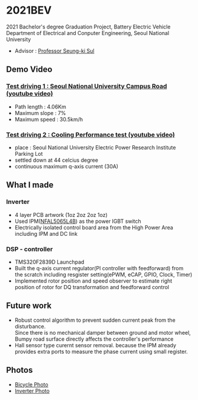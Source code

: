 # 2021BEV 
2021 Bachelor's degree Graduation Project, Battery Electric Vehicle  
Department of Electrical and Conputer Engineering, Seoul National University  

- Advisor : [Professor Seung-ki Sul](http://eepel.snu.ac.kr/wordpress/professor/)

## Demo Video

### [Test driving 1 : Seoul National University Campus Road (youtube video)](https://youtu.be/eKn_GJneaUU)
- Path length : 4.06Km
- Maximum slope : 7%
- Maximum speed : 30.5km/h

### [Test driving 2 : Cooling Performance test (youtube video)](https://youtu.be/0JFbmtatzrk)
- place : Seoul National University Electric Power Research Institute Parking Lot
- settled down at 44 celcius degree
- continuous maximum q-axis current (30A)

## What I made

### Inverter
- 4 layer PCB artwork (1oz 2oz 2oz 1oz) 
- Used IPM([NFAL5065L4B](https://kr.mouser.com/datasheet/2/308/1/NFAL5065L4B_D-2317681.pdf)) as the power IGBT switch
- Electrically isolated control board area from the High Power Area including IPM and DC link

### DSP - controller
- TMS320F2839D Launchpad
- Built the q-axis current regulator(PI controller with feedforward) from the scratch including resgister setting(ePWM, eCAP, GPIO, Clock, Timer)
- Implemented rotor position and speed observer to estimate right position of rotor for DQ transformation and feedforward control

## Future work
- Robust control algorithm to prevent sudden current peak from the disturbance.   
  Since there is no mechanical damper between ground and motor wheel, Bumpy road surface directly affects the controller's performance
- Hall sensor type curernt sensor removal. because the IPM already provides extra ports to measure the phase current using small register.

## Photos
- [Bicycle Photo](https://photos.app.goo.gl/71CFiTBS6PbSPb559)
- [Inverter Photo](https://photos.app.goo.gl/JQpmmjE8fstSpoiK7)
